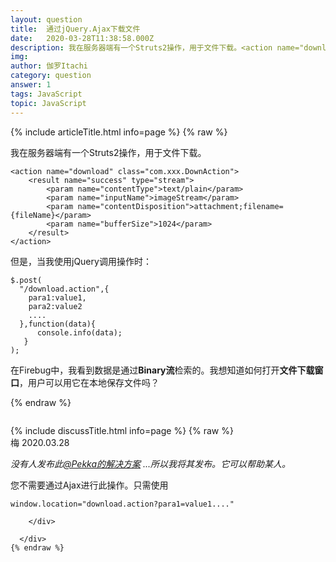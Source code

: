 ```yaml
---
layout: question
title:  通过jQuery.Ajax下载文件
date:   2020-03-28T11:38:58.000Z
description: 我在服务器端有一个Struts2操作，用于文件下载。<action name="download" class="com.xxx.DownAction...
img: 
author: 伽罗Itachi
category: question
answer: 1
tags: JavaScript
topic: JavaScript
---
```

<div class="article-root">
  <div class="article">
    {% include articleTitle.html info=page %}
    {% raw %}
    <div class="article-content"><p><font style="vertical-align: inherit;"><font style="vertical-align: inherit;">我在服务器端有一个Struts2操作，用于文件下载。</font></font></p>

<pre><code>&lt;action name="download" class="com.xxx.DownAction"&gt;<font></font>
    &lt;result name="success" type="stream"&gt;<font></font>
        &lt;param name="contentType"&gt;text/plain&lt;/param&gt;<font></font>
        &lt;param name="inputName"&gt;imageStream&lt;/param&gt;<font></font>
        &lt;param name="contentDisposition"&gt;attachment;filename={fileName}&lt;/param&gt;<font></font>
        &lt;param name="bufferSize"&gt;1024&lt;/param&gt;<font></font>
    &lt;/result&gt;<font></font>
&lt;/action&gt;<font></font>
</code></pre>

<p><font style="vertical-align: inherit;"><font style="vertical-align: inherit;">但是，当我使用jQuery调用操作时：</font></font></p>

<pre><code>$.post(<font></font>
  "/download.action",{<font></font>
    para1:value1,<font></font>
    para2:value2<font></font>
    ....<font></font>
  },function(data){<font></font>
      console.info(data);<font></font>
   }<font></font>
);<font></font>
</code></pre>

<p><font style="vertical-align: inherit;"><font style="vertical-align: inherit;">在Firebug中，我看到数据是通过</font></font><strong><font style="vertical-align: inherit;"><font style="vertical-align: inherit;">Binary流</font></font></strong><font style="vertical-align: inherit;"><font style="vertical-align: inherit;">检索的</font><font style="vertical-align: inherit;">。</font><font style="vertical-align: inherit;">我想知道如何打开</font></font><strong><font style="vertical-align: inherit;"><font style="vertical-align: inherit;">文件下载窗口</font></font></strong><font style="vertical-align: inherit;"><font style="vertical-align: inherit;">，用户可以用它在本地保存文件吗？</font></font></p></div>
    {% endraw %}
  </div>
  <p style="height: 0;width:0;overflow: hidden;"> 第3826篇《通过jQuery.Ajax下载文件》来自Winter(https://github.com/aiyld/aiyld.github.io)的站点</p>
  <div class="discuss-wrapper">
    {% include discussTitle.html info=page %}
    {% raw %}
    <div class="discuss-item">
        <div class="discuss-parent">
          <div class="discuss-meta">
            <span class="discuss-user">梅</span>
            <span class="discuss-time">2020.03.28</span>
          </div>
          <div class="discuss-comment"><p><em><font style="vertical-align: inherit;"><font style="vertical-align: inherit;">没有人发布此</font></font><a href="https://stackoverflow.com/questions/4545311/download-a-file-by-jquery-ajax#comment4981707_4545311"><font style="vertical-align: inherit;"><font style="vertical-align: inherit;">@Pekka的解决方案</font></font></a><font style="vertical-align: inherit;"><font style="vertical-align: inherit;"> ...所以我将其发布。</font><font style="vertical-align: inherit;">它可以帮助某人。</font></font></em></p>

<p><font style="vertical-align: inherit;"><font style="vertical-align: inherit;">您不需要通过Ajax进行此操作。</font><font style="vertical-align: inherit;">只需使用</font></font></p>

<pre><code>window.location="download.action?para1=value1...."
</code></pre></div>
        </div>
        
      </div>
    {% endraw %}
  </div>
<div>

